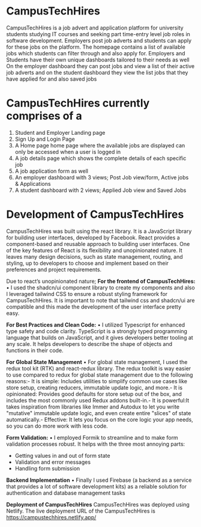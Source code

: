 # CampusTechHires

CampusTechHires is a job advert and application platform for university students studying IT courses and seeking part time-entry level job roles in software development. Employers post job adverts and students can apply for these jobs on the platform. The homepage contains a list of available jobs which students can filter through and also apply for. Employers and Students have their own unique dashboards tailored to their needs as well
On the employer dashboard they can post jobs and view a list of their active job adverts and on the student dashboard they view the list jobs that they have applied for and also saved jobs

# CampusTechHires currently comprises of a

1. Student and Employer Landing page
2. Sign Up and Login Page
3. A Home page home page where the available jobs are displayed can only be accessed when a user is logged in
4. A job details page which shows the complete details of each specific job
5. A job application form as well
6. An employer dashboard with 3 views; Post Job view/form, Active jobs & Applications
7. A student dashboard with 2 views; Applied Job view and Saved Jobs

# Development of CampusTechHires

CampusTechHires was built using the react library. It is a JavaScript library for building user interfaces, developed by Facebook. React provides a component-based and reusable approach to building user interfaces. One of the key features of React is its flexibility and unopinionated nature. It leaves many design decisions, such as state management, routing, and styling, up to developers to choose and implement based on their preferences and project requirements.

Due to react’s unopinionated nature;
**For the frontend of CampusTechHires:**
• I used the shadcn/ui component library to create my components and also I leveraged tailwind CSS to ensure a robust styling framework for CampusTechHires. It is important to note that tailwind css and shadcn/ui are compatible and this made the development of the user interface pretty easy.

**For Best Practices and Clean Code:**
• I utilized Typescript for enhanced type safety and code clarity. TypeScript is a strongly typed programming language that builds on JavaScript, and it gives developers better tooling at any scale. It helps developers to describe the shape of objects and functions in their code.

**For Global State Management**
• For global state management, I used the redux tool kit (RTK) and react-redux library. The redux toolkit is way easier to use compared to redux for global state management due to the following reasons:- It is simple: Includes utilities to simplify common use cases like store setup, creating reducers, immutable update logic, and more.- It is opinionated: Provides good defaults for store setup out of the box, and includes the most commonly used Redux addons built-in.- It is powerful:It takes inspiration from libraries like Immer and Autodux to let you write "mutative" immutable update logic, and even create entire "slices" of state automatically.- Effective: It lets you focus on the core logic your app needs, so you can do more work with less code.

**Form Validation:**
• I employed Formik to streamline and to make form validation processes robust. It helps with the three most annoying parts:

- Getting values in and out of form state
- Validation and error messages
- Handling form submission

**Backend Implementation**
• Finally I used Firebase (a backend as a service that provides a lot of software development kits) as a reliable solution for authentication and database management tasks

**Deployment of CampusTechHires**
CampusTechHires was deployed using Netlify. The live deployment URL of the CampusTechHires is https://campustechhires.netlify.app/

